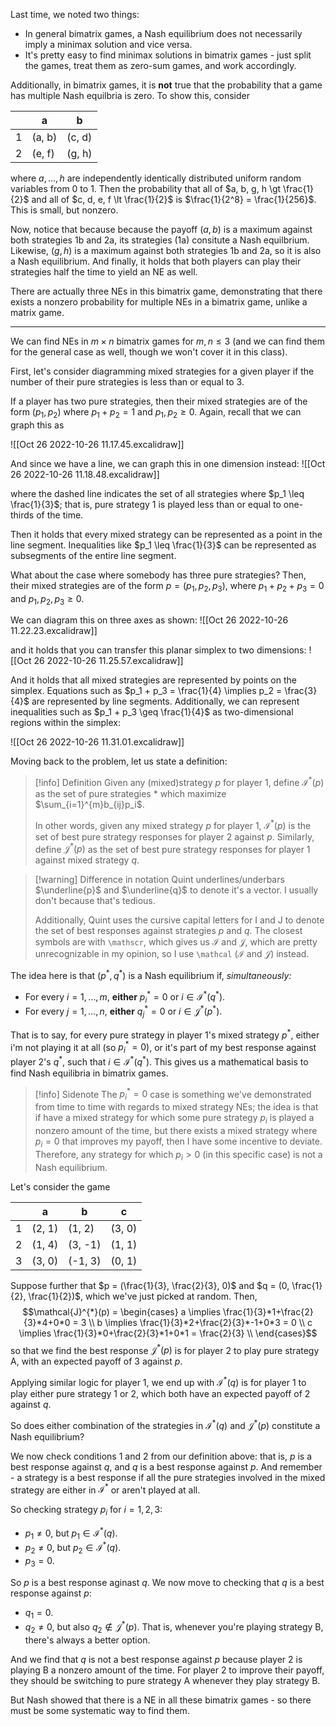 Last time, we noted two things:
- In general bimatrix games, a Nash equilibrium does not necessarily imply a minimax solution and vice versa.
- It's pretty easy to find minimax solutions in bimatrix games - just split the games, treat them as zero-sum games, and work accordingly.

Additionally, in bimatrix games, it is **not** true that the probability that a game has multiple Nash equilbria is zero. To show this, consider 

|     | a      | b      |
| --- | ------ | ------ |
| 1   | (a, b) | (c, d) |
| 2   | (e, f) | (g, h)       |

where $a, \ldots, h$ are independently identically distributed uniform random variables from 0 to 1. Then the probability that all of $a, b, g, h \gt \frac{1}{2}$ and all of $c, d, e, f \lt \frac{1}{2}$ is $\frac{1}{2^8} = \frac{1}{256}$. This is small, but nonzero.

Now, notice that because because the payoff $(a,b)$ is a maximum against both strategies 1b and 2a, its strategies (1a) consitute a Nash equilbrium. Likewise, $(g, h)$ is a maximum against both strategies 1b and 2a, so it is also a Nash equilibrium. And finally, it holds that both players can play their strategies half the time to yield an NE as well.

There are actually three NEs in this bimatrix game, demonstrating that there exists a nonzero probability for multiple NEs in a bimatrix game, unlike a matrix game.

---

We can find NEs in $m \times n$ bimatrix games for $m,n \leq 3$ (and we can find them for the general case as well, though we won't cover it in this class).

First, let's consider diagramming mixed strategies for a given player if the number of their pure strategies is less than or equal to 3.

If a player has two pure strategies, then their mixed strategies are of the form $(p_1, p_2)$ where $p_1 + p_2 = 1$ and $p_1, p_2 \geq 0$. Again, recall that we can graph this as 

![[Oct 26 2022-10-26 11.17.45.excalidraw]]

And since we have a line, we can graph this in one dimension instead:
![[Oct 26 2022-10-26 11.18.48.excalidraw]]

where the dashed line indicates the set of all strategies where $p_1 \leq \frac{1}{3}$; that is, pure strategy 1 is played less than or equal to one-thirds of the time.

Then it holds that every mixed strategy can be represented as a point in the line segment. Inequalities like $p_1 \leq \frac{1}{3}$ can be represented as subsegments of the entire line segment.

What about the case where somebody has three pure strategies? Then, their mixed strategies are of the form $p = (p_1, p_2, p_3)$, where $p_1+p_2+p_3 = 0$ and $p_1, p_2, p_3 \geq 0$.

We can diagram this on three axes as shown:
![[Oct 26 2022-10-26 11.22.23.excalidraw]]

and it holds that you can transfer this planar simplex to two dimensions:
![[Oct 26 2022-10-26 11.25.57.excalidraw]]

And it holds that all mixed strategies are represented by points on the simplex. Equations such as $p_1 + p_3 = \frac{1}{4} \implies p_2 = \frac{3}{4}$ are represented by line segments. Additionally, we can represent inequalities such as $p_1 + p_3 \geq \frac{1}{4}$ as two-dimensional regions within the simplex:

![[Oct 26 2022-10-26 11.31.01.excalidraw]]

Moving back to the problem, let us state a definition:

> [!info] Definition
> Given any (mixed)strategy $p$ for player 1, define $\mathcal{I}^*(p)$ as the set of pure strategies $*$ which maximize $\sum_{i=1}^{m}b_{ij}p_i$.
> 
> In other words, given any mixed strategy $p$ for player 1, $\mathcal{I}^*(p)$ is the set of best pure strategy responses for player 2 against $p$. Similarly, define $\mathcal{J}^*(p)$ as the set of best pure strategy responses for player 1 against mixed strategy $q$. 

> [!warning] Difference in notation
> Quint underlines/underbars $\underline{p}$ and $\underline{q}$ to denote it's a vector. I usually don't because that's tedious.
> 
> Additionally, Quint uses the cursive capital letters for I and J to denote the set of best responses against strategies $p$ and $q$. The closest symbols are with `\mathscr`, which gives us $\mathscr{I}$ and $\mathscr{J}$, which are pretty unrecognizable in my opinion, so I use `\mathcal` ($\mathcal{I}$ and $\mathcal{J}$) instead.

The idea here is that $(p^*,q^*)$ is a Nash equilibrium if, *simultaneously:*
- For every $i=1, \ldots, m$, **either** $p_i^{*} = 0$ or $i \in \mathcal{I}^*(q^*)$.
- For every $j=1, \ldots, n$, **either** $q_j^{*} = 0$ or $i \in \mathcal{J}^*(p^*)$.

That is to say, for every pure strategy in player 1's mixed strategy $p^*$, either i'm not playing it at all (so $p_i^{*} = 0$), or it's part of my best response against player 2's $q^*$, such that $i \in \mathcal{I}^*(q^*)$. This gives us a mathematical basis to find Nash equilibria in bimatrix games.

> [!info] Sidenote
> The $p_i^* = 0$ case is something we've demonstrated from time to time with regards to mixed strategy NEs; the idea is that if have a mixed strategy for which some pure strategy $p_i$ is played a nonzero amount of the time, but there exists a mixed strategy where $p_i = 0$ that improves my payoff, then I have some incentive to deviate. Therefore, any strategy for which $p_i \gt 0$ (in this specific case) is not a Nash equilibrium.

Let's consider the game

|     | a      | b       | c      |
| --- | ------ | ------- | ------ |
| 1   | (2, 1) | (1, 2)  | (3, 0) |
| 2   | (1, 4) | (3, -1) | (1, 1) |
| 3   | (3, 0) | (-1, 3) | (0, 1)       |

Suppose further that $p = (\frac{1}{3}, \frac{2}{3}, 0)$ and $q = (0, \frac{1}{2}, \frac{1}{2})$, which we've just picked at random. Then, 
$$\mathcal{J}^{*}(p) =
\begin{cases}
a \implies \frac{1}{3}*1+\frac{2}{3}*4+0*0 = 3 \\
b \implies \frac{1}{3}*2+\frac{2}{3}*-1+0*3 = 0 \\
c \implies \frac{1}{3}*0+\frac{2}{3}*1+0*1 = \frac{2}{3} \\
\end{cases}$$
so that we find the best response $\mathcal{J}^*(p)$  is for player 2 to play pure strategy A, with an expected payoff of 3 against $p$.

Applying similar logic for player 1, we end up with $\mathcal{I}^*(q)$ is for player 1 to play either pure strategy 1 or 2, which both have an expected payoff of 2 against $q$.

So does either combination of the strategies in $\mathcal{I}^*(q)$ and $\mathcal{J}^*(p)$ constitute a Nash equilibrium?

We now check conditions 1 and 2 from our definition above: that is, $p$ is a best response against $q$, and $q$ is a best response against $p$. And remember - a strategy is a best response if all the pure strategies involved in the mixed strategy are either in $\mathcal{I}^*$ or aren't played at all.

So checking strategy $p_i$ for $i = 1, 2, 3$:
- $p_1 \neq 0$, but $p_1 \in \mathcal{I}^*(q)$.
- $p_2 \neq 0$, but $p_2 \in \mathcal{I}^*(q)$.
- $p_3 = 0$.

So $p$ is a best response aginast $q$. We now move to checking that $q$ is a best response against $p$:
- $q_1 = 0$.
- $q_2 \neq 0$, but also $q_2 \not \in \mathcal{J}^*(p)$. That is, whenever you're playing strategy B, there's always a better option.

And we find that $q$ is not a best response against $p$ because player 2 is playing B a nonzero amount of the time. For player 2 to improve their payoff, they should be switching to pure strategy A whenever they play strategy B.

But Nash showed that there is a NE in all these bimatrix games - so there must be some systematic way to find them.